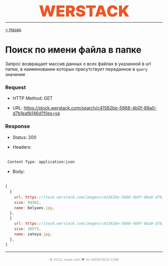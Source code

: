 <p align="center">
  <img src="./WERSTACK.png" alt="WERSTACK-PLATFORM">
</p>

---

<font size="2"><a href="../README.md">< Назад</a></font>

# Поиск по имени файла в папке

Запрос возвращает массив данных о всех файлах в указанной в url папке, в наименовании которых присутствует переданное в ```query``` значение 

### Request

 + HTTP Method: GET
 
 + URL: https://stock.werstack.com/search/c41562be-5668-4b0f-88a0-d7b1eafb146d?files=ya
 

### Response

 + Status: 200

 + Headers: 
 ```javascript

  Content-Type: application/json

 ```

 + Body:
 ```javascript

 [
   {
     url: https://stock.werstack.com/images/c41562be-5668-4b0f-88a0-d7b1eafb146d/belyaev.jpg,
     size: 94502,
     name: belyaev.jpg,
   },
   {
     url: https://stock.werstack.com/images/c41562be-5668-4b0f-88a0-d7b1eafb146d/zateya.jpg,
     size: 10573,
     name: zateya.jpg,
   },
 ]

 ```

---

<p align="center">
  <font size="2" color="#999999"><small>© 2023, made with ❤ for WERSTACK.COM</small></font>
</p>